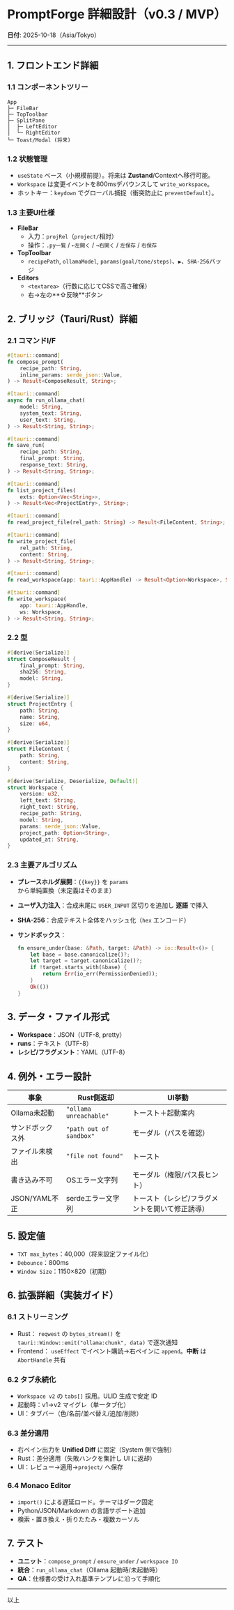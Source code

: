 # PromptForge 詳細設計（v0.3 / MVP）

**日付**: 2025-10-18（Asia/Tokyo）

---

## 1. フロントエンド詳細

### 1.1 コンポーネントツリー

```text
App
├─ FileBar
├─ TopToolbar
├─ SplitPane
│  ├─ LeftEditor
│  └─ RightEditor
└─ Toast/Modal (将来)
```

### 1.2 状態管理

- `useState` ベース（小規模前提）。将来は **Zustand**/Contextへ移行可能。
- `Workspace` は変更イベントを800msデバウンスして `write_workspace`。  
- ホットキー：`keydown` でグローバル捕捉（衝突防止に `preventDefault`）。

### 1.3 主要UI仕様

- **FileBar**
  - 入力：`projRel`（`project/`相対）
  - 操作：`.py一覧` / `←左開く` / `→右開く` / `左保存` / `右保存`
- **TopToolbar**
  - `recipePath`, `ollamaModel`, `params(goal/tone/steps)`、`▶`、`SHA-256`バッジ
- **Editors**
  - `<textarea>`（行数に応じてCSSで高さ確保）
  - 右→左の**⇧反映**ボタン

## 2. ブリッジ（Tauri/Rust）詳細

### 2.1 コマンドI/F

```rust
#[tauri::command]
fn compose_prompt(
    recipe_path: String,
    inline_params: serde_json::Value,
) -> Result<ComposeResult, String>;

#[tauri::command]
async fn run_ollama_chat(
    model: String,
    system_text: String,
    user_text: String,
) -> Result<String, String>;

#[tauri::command]
fn save_run(
    recipe_path: String,
    final_prompt: String,
    response_text: String,
) -> Result<String, String>;

#[tauri::command]
fn list_project_files(
    exts: Option<Vec<String>>,
) -> Result<Vec<ProjectEntry>, String>;

#[tauri::command]
fn read_project_file(rel_path: String) -> Result<FileContent, String>;

#[tauri::command]
fn write_project_file(
    rel_path: String,
    content: String,
) -> Result<String, String>;

#[tauri::command]
fn read_workspace(app: tauri::AppHandle) -> Result<Option<Workspace>, String>;

#[tauri::command]
fn write_workspace(
    app: tauri::AppHandle,
    ws: Workspace,
) -> Result<String, String>;
```

### 2.2 型

```rust
#[derive(Serialize)]
struct ComposeResult {
    final_prompt: String,
    sha256: String,
    model: String,
}

#[derive(Serialize)]
struct ProjectEntry {
    path: String,
    name: String,
    size: u64,
}

#[derive(Serialize)]
struct FileContent {
    path: String,
    content: String,
}

#[derive(Serialize, Deserialize, Default)]
struct Workspace {
    version: u32,
    left_text: String,
    right_text: String,
    recipe_path: String,
    model: String,
    params: serde_json::Value,
    project_path: Option<String>,
    updated_at: String,
}
```

### 2.3 主要アルゴリズム

- **プレースホルダ展開**：`{{key}}` を `params` から単純置換（未定義はそのまま）
- **ユーザ入力注入**：合成末尾に `USER_INPUT` 区切りを追加し **逐語** で挿入
- **SHA-256**：合成テキスト全体をハッシュ化（`hex` エンコード）
- **サンドボックス**：

  ```rust
  fn ensure_under(base: &Path, target: &Path) -> io::Result<()> {
      let base = base.canonicalize()?;
      let target = target.canonicalize()?;
      if !target.starts_with(&base) {
          return Err(io_err(PermissionDenied));
      }
      Ok(())
  }
  ```

## 3. データ・ファイル形式

- **Workspace**：JSON（UTF-8, pretty）
- **runs**：テキスト（UTF-8）
- **レシピ/フラグメント**：YAML（UTF-8）

## 4. 例外・エラー設計

| 事象 | Rust側返却 | UI挙動 |
| --- | --- | --- |
| Ollama未起動 | `"ollama unreachable"` | トースト＋起動案内 |
| サンドボックス外 | `"path out of sandbox"` | モーダル（パスを確認） |
| ファイル未検出 | `"file not found"` | トースト |
| 書き込み不可 | OSエラー文字列 | モーダル（権限/パス長ヒント） |
| JSON/YAML不正 | serdeエラー文字列 | トースト（レシピ/フラグメントを開いて修正誘導） |

## 5. 設定値

- `TXT max_bytes`：40,000（将来設定ファイル化）
- `Debounce`：800ms
- `Window Size`：1150×820（初期）

## 6. 拡張詳細（実装ガイド）

### 6.1 ストリーミング

- Rust：
  `reqwest` の `bytes_stream()` を
  `tauri::Window::emit("ollama:chunk", data)` で逐次通知
- Frontend：
  `useEffect` でイベント購読→右ペインに `append`。**中断** は `AbortHandle` 共有

### 6.2 タブ永続化

- `Workspace v2` の `tabs[]` 採用。ULID 生成で安定 ID
- 起動時：v1→v2 マイグレ（単一タブ化）
- UI：タブバー（色/名前/並べ替え/追加/削除）

### 6.3 差分適用

- 右ペイン出力を **Unified Diff** に固定（System 側で強制）
- Rust：差分適用（失敗ハンクを集計し UI に返却）
- UI：レビュー→適用→`project/` へ保存

### 6.4 Monaco Editor

- `import()` による遅延ロード。テーマはダーク固定
- Python/JSON/Markdown の言語サポート追加
- 検索・置き換え・折りたたみ・複数カーソル

## 7. テスト

- **ユニット**：`compose_prompt` / `ensure_under` / `workspace IO`
- **統合**：`run_ollama_chat`（Ollama 起動時/未起動時）
- **QA**：仕様書の受け入れ基準テンプレに沿って手順化

---

以上
